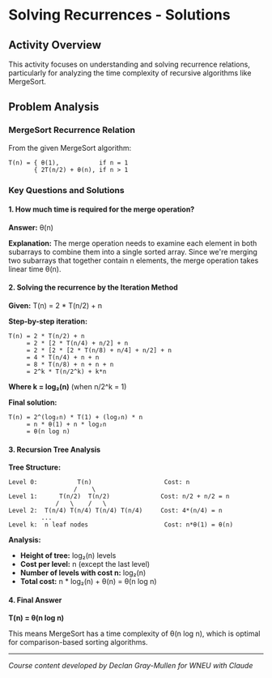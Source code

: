 # Solving Recurrences - Solutions

## Activity Overview

This activity focuses on understanding and solving recurrence relations, particularly for analyzing the time complexity of recursive algorithms like MergeSort.

## Problem Analysis

### MergeSort Recurrence Relation

From the given MergeSort algorithm:

```
T(n) = { θ(1),           if n = 1
       { 2T(n/2) + θ(n), if n > 1
```

### Key Questions and Solutions

#### 1. How much time is required for the merge operation?

**Answer:** θ(n)

**Explanation:** The merge operation needs to examine each element in both subarrays to combine them into a single sorted array. Since we're merging two subarrays that together contain n elements, the merge operation takes linear time θ(n).

#### 2. Solving the recurrence by the Iteration Method

**Given:** T(n) = 2 \* T(n/2) + n

**Step-by-step iteration:**

```
T(n) = 2 * T(n/2) + n
     = 2 * [2 * T(n/4) + n/2] + n
     = 2 * [2 * [2 * T(n/8) + n/4] + n/2] + n
     = 4 * T(n/4) + n + n
     = 8 * T(n/8) + n + n + n
     = 2^k * T(n/2^k) + k*n
```

**Where k = log₂(n)** (when n/2^k = 1)

**Final solution:**

```
T(n) = 2^(log₂n) * T(1) + (log₂n) * n
     = n * θ(1) + n * log₂n
     = θ(n log n)
```

#### 3. Recursion Tree Analysis

**Tree Structure:**

```
Level 0:           T(n)                    Cost: n
                  /    \
Level 1:      T(n/2)  T(n/2)              Cost: n/2 + n/2 = n
             /   \    /   \
Level 2:  T(n/4) T(n/4) T(n/4) T(n/4)     Cost: 4*(n/4) = n
         ...
Level k:  n leaf nodes                     Cost: n*θ(1) = θ(n)
```

**Analysis:**

- **Height of tree:** log₂(n) levels
- **Cost per level:** n (except the last level)
- **Number of levels with cost n:** log₂(n)
- **Total cost:** n \* log₂(n) + θ(n) = θ(n log n)

#### 4. Final Answer

**T(n) = θ(n log n)**

This means MergeSort has a time complexity of θ(n log n), which is optimal for comparison-based sorting algorithms.

---

_Course content developed by Declan Gray-Mullen for WNEU with Claude_
